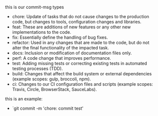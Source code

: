 
this is our commit-msg types

- chore: Update of tasks that do not cause changes to the production code, but changes to tools, configuration changes and libraries.
- feat: These are additions of new features or any other new implementations to the code.
- fix: Essentially define the handling of bug fixes.
- refactor: Used in any changes that are made to the code, but do not alter the final functionality of the impacted task.
- docs: Inclusion or modification of documentation files only.
- perf: A code change that improves performance.
- test: Adding missing tests or correcting existing tests in automated testing processes (TDD).
- build: Changes that affect the build system or external dependencies (example scopes: gulp, broccoli, npm).
- ci: Changes to our CI configuration files and scripts (example scopes: Travis, Circle, BrowserStack, SauceLabs).

this is an example: 
- `git commit -m 'chore: commit test'